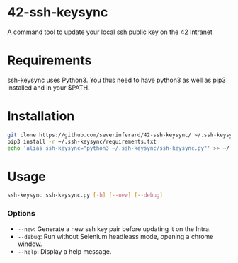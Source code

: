 # 42-ssh-keysync
A command tool to update your local ssh public key on the 42 Intranet

# Requirements
ssh-keysync uses Python3. You thus need to have python3 as well as pip3 installed and in your $PATH.

# Installation

```bash
git clone https://github.com/severinferard/42-ssh-keysync/ ~/.ssh-keysync
pip3 install -r ~/.ssh-keysync/requirements.txt
echo 'alias ssh-keysync="python3 ~/.ssh-keysync/ssh-keysync.py"' >> ~/.zshrc
```

# Usage
```bash
ssh-keysync ssh-keysync.py [-h] [--new] [--debug]
```
### Options
* `--new`: Generate a new ssh key pair before updating it on the Intra.
* `--debug`: Run without Selenium headleass mode, opening a chrome window.
* `--help`: Display a help message.
